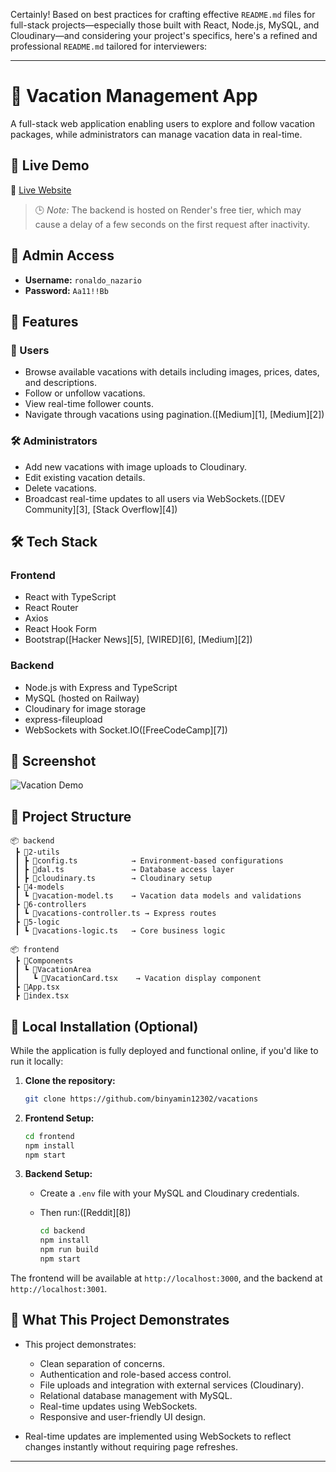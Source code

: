 Certainly! Based on best practices for crafting effective `README.md` files for full-stack projects—especially those built with React, Node.js, MySQL, and Cloudinary—and considering your project's specifics, here's a refined and professional `README.md` tailored for interviewers:

---

# 🌴 Vacation Management App

A full-stack web application enabling users to explore and follow vacation packages, while administrators can manage vacation data in real-time.

## 🚀 Live Demo

🔗 [Live Website](https://vacations-three.vercel.app)

> 🕒 *Note:* The backend is hosted on Render's free tier, which may cause a delay of a few seconds on the first request after inactivity.

## 🔑 Admin Access

* **Username:** `ronaldo_nazario`
* **Password:** `Aa11!!Bb`

## 🧭 Features

### 👥 Users

* Browse available vacations with details including images, prices, dates, and descriptions.
* Follow or unfollow vacations.
* View real-time follower counts.
* Navigate through vacations using pagination.([Medium][1], [Medium][2])

### 🛠️ Administrators

* Add new vacations with image uploads to Cloudinary.
* Edit existing vacation details.
* Delete vacations.
* Broadcast real-time updates to all users via WebSockets.([DEV Community][3], [Stack Overflow][4])

## 🛠️ Tech Stack

### Frontend

* React with TypeScript
* React Router
* Axios
* React Hook Form
* Bootstrap([Hacker News][5], [WIRED][6], [Medium][2])

### Backend

* Node.js with Express and TypeScript
* MySQL (hosted on Railway)
* Cloudinary for image storage
* express-fileupload
* WebSockets with Socket.IO([FreeCodeCamp][7])

## 📸 Screenshot

![Vacation Demo](https://user-images.githubusercontent.com/57687331/200180588-892d8640-4e83-41f8-8069-f1be4e62f491.png)

## 📁 Project Structure

```
📦 backend
 ┣ 📂2-utils
 ┃ ┣ 📜config.ts            → Environment-based configurations
 ┃ ┣ 📜dal.ts               → Database access layer
 ┃ ┣ 📜cloudinary.ts        → Cloudinary setup
 ┣ 📂4-models
 ┃ ┗ 📜vacation-model.ts    → Vacation data models and validations
 ┣ 📂6-controllers
 ┃ ┗ 📜vacations-controller.ts → Express routes
 ┣ 📂5-logic
 ┃ ┗ 📜vacations-logic.ts   → Core business logic

📦 frontend
 ┣ 📂Components
 ┃ ┗ 📂VacationArea
 ┃   ┗ 📜VacationCard.tsx    → Vacation display component
 ┣ 📜App.tsx
 ┣ 📜index.tsx
```

## 💾 Local Installation (Optional)

While the application is fully deployed and functional online, if you'd like to run it locally:

1. **Clone the repository:**

   ```bash
   git clone https://github.com/binyamin12302/vacations
   ```

2. **Frontend Setup:**

   ```bash
   cd frontend
   npm install
   npm start
   ```

3. **Backend Setup:**

   * Create a `.env` file with your MySQL and Cloudinary credentials.
   * Then run:([Reddit][8])

     ```bash
     cd backend
     npm install
     npm run build
     npm start
     ```

The frontend will be available at `http://localhost:3000`, and the backend at `http://localhost:3001`.

## 🚀 What This Project Demonstrates

* This project demonstrates:

  * Clean separation of concerns.
  * Authentication and role-based access control.
  * File uploads and integration with external services (Cloudinary).
  * Relational database management with MySQL.
  * Real-time updates using WebSockets.
  * Responsive and user-friendly UI design.

* Real-time updates are implemented using WebSockets to reflect changes instantly without requiring page refreshes.

---

